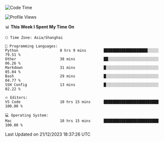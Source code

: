 <!--START_SECTION:waka-->
![Code Time](http://img.shields.io/badge/Code%20Time-281%20hrs%2057%20mins-blue)

![Profile Views](http://img.shields.io/badge/Profile%20Views-0-blue)

📊 **This Week I Spent My Time On** 

```text
🕑︎ Time Zone: Asia/Shanghai

💬 Programming Languages: 
Python                   8 hrs 9 mins        ████████████████████░░░░░   79.51 % 
Other                    38 mins             ██░░░░░░░░░░░░░░░░░░░░░░░   06.26 % 
Markdown                 31 mins             █░░░░░░░░░░░░░░░░░░░░░░░░   05.04 % 
Bash                     29 mins             █░░░░░░░░░░░░░░░░░░░░░░░░   04.77 % 
SSH Config               13 mins             █░░░░░░░░░░░░░░░░░░░░░░░░   02.22 % 

🔥 Editors: 
VS Code                  10 hrs 15 mins      █████████████████████████   100.00 % 

💻 Operating System: 
Mac                      10 hrs 15 mins      █████████████████████████   100.00 % 
```


 Last Updated on 21/12/2023 18:37:26 UTC
<!--END_SECTION:waka-->
